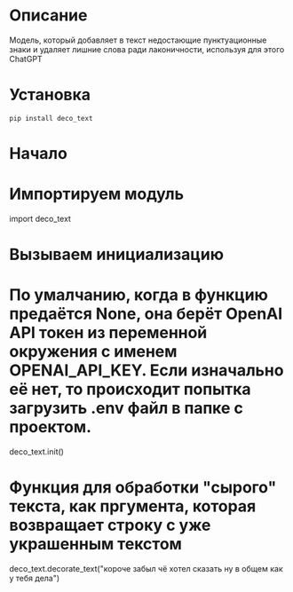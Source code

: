 # Описание
Модель, который добавляет в текст недостающие пунктуационные знаки и удаляет лишние слова ради лаконичности, используя для этого ChatGPT

# Установка
`pip install deco_text`

# Начало
# Импортируем модуль
import deco_text

# Вызываем инициализацию
# По умалчанию, когда в функцию предаётся None, она берёт OpenAI API токен из переменной окружения с именем OPENAI_API_KEY. Если изначально её нет, то происходит попытка загрузить .env файл в папке с проектом.
deco_text.init()

# Функция для обработки "сырого" текста, как пргумента, которая возвращает строку с уже украшенным текстом
deco_text.decorate_text("короче забыл чё хотел сказать ну в общем как у тебя дела")
```

